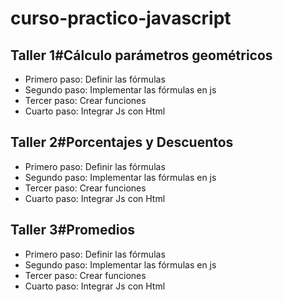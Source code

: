 # curso-practico-javascript

## Taller 1#Cálculo parámetros geométricos

- Primero paso: Definir las fórmulas
- Segundo paso: Implementar las fórmulas en js
- Tercer paso: Crear funciones
- Cuarto paso: Integrar Js con Html

## Taller 2#Porcentajes y Descuentos

- Primero paso: Definir las fórmulas
- Segundo paso: Implementar las fórmulas en js
- Tercer paso: Crear funciones
- Cuarto paso: Integrar Js con Html

## Taller 3#Promedios

- Primero paso: Definir las fórmulas
- Segundo paso: Implementar las fórmulas en js
- Tercer paso: Crear funciones
- Cuarto paso: Integrar Js con Html
